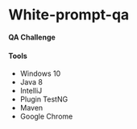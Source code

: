 # White-prompt-qa


**QA Challenge**


#### Tools

- Windows 10
- Java 8
- IntelliJ
- Plugin TestNG
- Maven 
- Google Chrome

